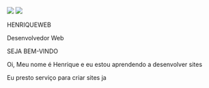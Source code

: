 <!DOCTYPE html>
<html lang="pt-br">
  <head>
    <title>Curriculo</title>
    <meta charset="utf-8" />
    <link rel="stylesheet" href="1css.css" />
  </head>
  <body style="margin: 0px;">
    <div id="interface">
      <div id="titulo">
        <img id="fundo1" src="imagens\fundo1.jpg" />
        <img id="icone1" src="imagens\icone1.png" />
        <p id="texto1">HENRIQUEWEB</p>
        <p id="texto2">Desenvolvedor Web</p>
      </div>
      <div id="centro">
        <div>
          <p class="pcentro" id="pcentroseja">SEJA BEM-VINDO</p>
          <p class="pcentro">
            Oi, Meu nome é Henrique e eu estou aprendendo a desenvolver sites
          </p>
          <p class="pcentro">Eu presto serviço para criar sites ja</p>
        </div>
      </div>
    </div>
  </body>
</html>
